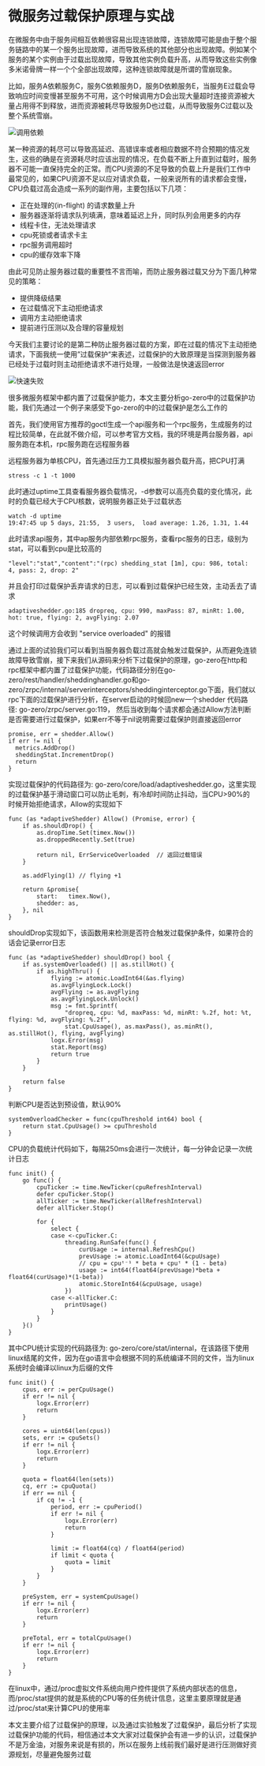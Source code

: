 # 微服务过载保护原理与实战

在微服务中由于服务间相互依赖很容易出现连锁故障，连锁故障可能是由于整个服务链路中的某一个服务出现故障，进而导致系统的其他部分也出现故障。例如某个服务的某个实例由于过载出现故障，导致其他实例负载升高，从而导致这些实例像多米诺骨牌一样一个个全部出现故障，这种连锁故障就是所谓的雪崩现象。

比如，服务A依赖服务C，服务C依赖服务D，服务D依赖服务E，当服务E过载会导致响应时间变慢甚至服务不可用，这个时候调用方D会出现大量超时连接资源被大量占用得不到释放，进而资源被耗尽导致服务D也过载，从而导致服务C过载以及整个系统雪崩。

![调用依赖](./调用依赖.png)

某一种资源的耗尽可以导致高延迟、高错误率或者相应数据不符合预期的情况发生，这些的确是在资源耗尽时应该出现的情况，在负载不断上升直到过载时，服务器不可能一直保持完全的正常。而CPU资源的不足导致的负载上升是我们工作中最常见的，如果CPU资源不足以应对请求负载，一般来说所有的请求都会变慢，CPU负载过高会造成一系列的副作用，主要包括以下几项：

* 正在处理的(in-flight) 的请求数量上升
* 服务器逐渐将请求队列填满，意味着延迟上升，同时队列会用更多的内存
* 线程卡住，无法处理请求
* cpu死锁或者请求卡主
* rpc服务调用超时
* cpu的缓存效率下降

由此可见防止服务器过载的重要性不言而喻，而防止服务器过载又分为下面几种常见的策略：

* 提供降级结果
* 在过载情况下主动拒绝请求
* 调用方主动拒绝请求
* 提前进行压测以及合理的容量规划

今天我们主要讨论的是第二种防止服务器过载的方案，即在过载的情况下主动拒绝请求，下面我统一使用”过载保护“来表述，过载保护的大致原理是当探测到服务器已经处于过载时则主动拒绝请求不进行处理，一般做法是快速返回error

![快速失败](./快速失败.png)

很多微服务框架中都内置了过载保护能力，本文主要分析go-zero中的过载保护功能，我们先通过一个例子来感受下go-zero的中的过载保护是怎么工作的

首先，我们使用官方推荐的goctl生成一个api服务和一个rpc服务，生成服务的过程比较简单，在此就不做介绍，可以参考官方文档，我的环境是两台服务器，api服务跑在本机，rpc服务跑在远程服务器

远程服务器为单核CPU，首先通过压力工具模拟服务器负载升高，把CPU打满
```
stress -c 1 -t 1000
```
此时通过uptime工具查看服务器负载情况，-d参数可以高亮负载的变化情况，此时的负载已经大于CPU核数，说明服务器正处于过载状态
```
watch -d uptime
19:47:45 up 5 days, 21:55,  3 users,  load average: 1.26, 1.31, 1.44
```
此时请求api服务，其中ap服务内部依赖rpc服务，查看rpc服务的日志，级别为stat，可以看到cpu是比较高的
```
"level":"stat","content":"(rpc) shedding_stat [1m], cpu: 986, total: 4, pass: 2, drop: 2"
```
并且会打印过载保护丢弃请求的日志，可以看到过载保护已经生效，主动丢去了请求
```
adaptiveshedder.go:185 dropreq, cpu: 990, maxPass: 87, minRt: 1.00, hot: true, flying: 2, avgFlying: 2.07
```
这个时候调用方会收到 "service overloaded" 的报错

通过上面的试验我们可以看到当服务器负载过高就会触发过载保护，从而避免连锁故障导致雪崩，接下来我们从源码来分析下过载保护的原理，go-zero在http和rpc框架中都内置了过载保护功能，代码路径分别在go-zero/rest/handler/sheddinghandler.go和go-zero/zrpc/internal/serverinterceptors/sheddinginterceptor.go下面，我们就以rpc下面的过载保护进行分析，在server启动的时候回new一个shedder 代码路径: go-zero/zrpc/server.go:119， 然后当收到每个请求都会通过Allow方法判断是否需要进行过载保护，如果err不等于nil说明需要过载保护则直接返回error
```
promise, err = shedder.Allow()
if err != nil {
  metrics.AddDrop()
  sheddingStat.IncrementDrop()
  return
}
```
实现过载保护的代码路径为: go-zero/core/load/adaptiveshedder.go，这里实现的过载保护基于滑动窗口可以防止毛刺，有冷却时间防止抖动，当CPU>90%的时候开始拒绝请求，Allow的实现如下
```
func (as *adaptiveShedder) Allow() (Promise, error) {
    if as.shouldDrop() {
        as.dropTime.Set(timex.Now())
        as.droppedRecently.Set(true)

        return nil, ErrServiceOverloaded  // 返回过载错误
    }

    as.addFlying(1) // flying +1

    return &promise{
        start:   timex.Now(),
        shedder: as,
    }, nil
}
```
shouldDrop实现如下，该函数用来检测是否符合触发过载保护条件，如果符合的话会记录error日志
```
func (as *adaptiveShedder) shouldDrop() bool {
    if as.systemOverloaded() || as.stillHot() {
        if as.highThru() {
            flying := atomic.LoadInt64(&as.flying)
            as.avgFlyingLock.Lock()
            avgFlying := as.avgFlying
            as.avgFlyingLock.Unlock()
            msg := fmt.Sprintf(
                "dropreq, cpu: %d, maxPass: %d, minRt: %.2f, hot: %t, flying: %d, avgFlying: %.2f",
                stat.CpuUsage(), as.maxPass(), as.minRt(), as.stillHot(), flying, avgFlying)
            logx.Error(msg)
            stat.Report(msg)
            return true
        }
    }

    return false
}
```
判断CPU是否达到预设值，默认90%
```
systemOverloadChecker = func(cpuThreshold int64) bool {
    return stat.CpuUsage() >= cpuThreshold
}
```
CPU的负载统计代码如下，每隔250ms会进行一次统计，每一分钟会记录一次统计日志
```
func init() {
    go func() {
        cpuTicker := time.NewTicker(cpuRefreshInterval)
        defer cpuTicker.Stop()
        allTicker := time.NewTicker(allRefreshInterval)
        defer allTicker.Stop()

        for {
            select {
            case <-cpuTicker.C:
                threading.RunSafe(func() {
                    curUsage := internal.RefreshCpu()
                    prevUsage := atomic.LoadInt64(&cpuUsage)
                    // cpu = cpuᵗ⁻¹ * beta + cpuᵗ * (1 - beta)
                    usage := int64(float64(prevUsage)*beta + float64(curUsage)*(1-beta))
                    atomic.StoreInt64(&cpuUsage, usage)
                })
            case <-allTicker.C:
                printUsage()
            }
        }
    }()
}
```
其中CPU统计实现的代码路径为: go-zero/core/stat/internal，在该路径下使用linux结尾的文件，因为在go语言中会根据不同的系统编译不同的文件，当为linux系统时会编译以linux为后缀的文件
```
func init() {
    cpus, err := perCpuUsage()
    if err != nil {
        logx.Error(err)
        return
    }

    cores = uint64(len(cpus))
    sets, err := cpuSets()
    if err != nil {
        logx.Error(err)
        return
    }

    quota = float64(len(sets))
    cq, err := cpuQuota()
    if err == nil {
        if cq != -1 {
            period, err := cpuPeriod()
            if err != nil {
                logx.Error(err)
                return
            }

            limit := float64(cq) / float64(period)
            if limit < quota {
                quota = limit
            }
        }
    }

    preSystem, err = systemCpuUsage()
    if err != nil {
        logx.Error(err)
        return
    }

    preTotal, err = totalCpuUsage()
    if err != nil {
        logx.Error(err)
        return
    }
}
```
在linux中，通过/proc虚拟文件系统向用户控件提供了系统内部状态的信息，而/proc/stat提供的就是系统的CPU等的任务统计信息，这里主要原理就是通过/proc/stat来计算CPU的使用率

本文主要介绍了过载保护的原理，以及通过实验触发了过载保护，最后分析了实现过载保护功能的代码，相信通过本文大家对过载保护会有进一步的认识，过载保护不是万金油，对服务来说是有损的，所以在服务上线前我们最好是进行压测做好资源规划，尽量避免服务过载